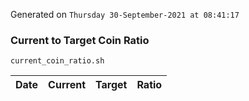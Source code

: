 Generated on `Thursday 30-September-2021 at 08:41:17`

### Current to Target Coin Ratio
`current_coin_ratio.sh`

Date|Current|Target|Ratio
---|---|---|---
